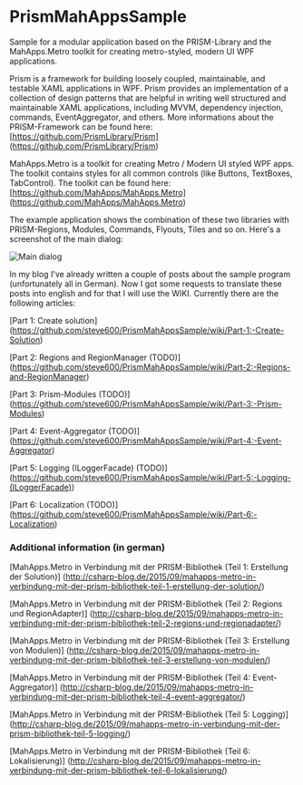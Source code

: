 # PrismMahAppsSample

Sample for a modular application based on the PRISM-Library and the MahApps.Metro toolkit for creating metro-styled, modern UI WPF applications.

Prism is a framework for building loosely coupled, maintainable, and testable XAML applications in WPF. Prism provides an implementation of a collection of design patterns that are helpful in writing well structured and maintainable XAML applications, including MVVM, dependency injection, commands, EventAggregator, and others. More informations about the PRISM-Framework can be found here: [https://github.com/PrismLibrary/Prism] (https://github.com/PrismLibrary/Prism)

MahApps.Metro is a toolkit for creating Metro / Modern UI styled WPF apps. The toolkit contains styles for all common controls (like Buttons, TextBoxes, TabControl). The toolkit can be found here: [https://github.com/MahApps/MahApps.Metro] (https://github.com/MahApps/MahApps.Metro)

The example application shows the combination of these two libraries with PRISM-Regions, Modules, Commands, Flyouts, Tiles and so on. Here's a screenshot of the main dialog:

![Main dialog](http://csharp-blog.de/wp-content/uploads/2015/09/PrismMahAppsSample_MainDialog.png)

In my blog I've already written a couple of posts about the sample program (unfortunately all in German). Now I got some requests to translate these posts into english and for that I will use the WIKI. Currently there are the following articles:

[Part 1: Create solution] (https://github.com/steve600/PrismMahAppsSample/wiki/Part-1:-Create-Solution)

[Part 2: Regions and RegionManager (TODO)] (https://github.com/steve600/PrismMahAppsSample/wiki/Part-2:-Regions-and-RegionManager)

[Part 3: Prism-Modules (TODO)] (https://github.com/steve600/PrismMahAppsSample/wiki/Part-3:-Prism-Modules)

[Part 4: Event-Aggregator (TODO)] (https://github.com/steve600/PrismMahAppsSample/wiki/Part-4:-Event-Aggregator)

[Part 5: Logging (ILoggerFacade) (TODO)] (https://github.com/steve600/PrismMahAppsSample/wiki/Part-5:-Logging-(ILoggerFacade))

[Part 6: Localization (TODO)] (https://github.com/steve600/PrismMahAppsSample/wiki/Part-6:-Localization)

### Additional information (in german)

[MahApps.Metro in Verbindung mit der PRISM-Bibliothek (Teil 1: Erstellung der Solution)] (http://csharp-blog.de/2015/09/mahapps-metro-in-verbindung-mit-der-prism-bibliothek-teil-1-erstellung-der-solution/)

[MahApps.Metro in Verbindung mit der PRISM-Bibliothek (Teil 2: Regions und RegionAdapter)] (http://csharp-blog.de/2015/09/mahapps-metro-in-verbindung-mit-der-prism-bibliothek-teil-2-regions-und-regionadapter/)

[MahApps.Metro in Verbindung mit der PRISM-Bibliothek (Teil 3: Erstellung von Modulen)]
(http://csharp-blog.de/2015/09/mahapps-metro-in-verbindung-mit-der-prism-bibliothek-teil-3-erstellung-von-modulen/)

[MahApps.Metro in Verbindung mit der PRISM-Bibliothek (Teil 4: Event-Aggregator)]
(http://csharp-blog.de/2015/09/mahapps-metro-in-verbindung-mit-der-prism-bibliothek-teil-4-event-aggregator/)

[MahApps.Metro in Verbindung mit der PRISM-Bibliothek (Teil 5: Logging)]
(http://csharp-blog.de/2015/09/mahapps-metro-in-verbindung-mit-der-prism-bibliothek-teil-5-logging/)

[MahApps.Metro in Verbindung mit der PRISM-Bibliothek (Teil 6: Lokalisierung)]
(http://csharp-blog.de/2015/09/mahapps-metro-in-verbindung-mit-der-prism-bibliothek-teil-6-lokalisierung/)
